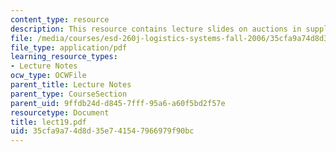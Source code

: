 ```yaml
---
content_type: resource
description: This resource contains lecture slides on auctions in supply chain management.
file: /media/courses/esd-260j-logistics-systems-fall-2006/35cfa9a74d8d35e741547966979f90bc_lect19.pdf
file_type: application/pdf
learning_resource_types:
- Lecture Notes
ocw_type: OCWFile
parent_title: Lecture Notes
parent_type: CourseSection
parent_uid: 9ffdb24d-d845-7fff-95a6-a60f5bd2f57e
resourcetype: Document
title: lect19.pdf
uid: 35cfa9a7-4d8d-35e7-4154-7966979f90bc
---
```

